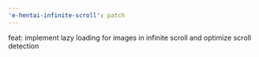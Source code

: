 ```yaml
---
'e-hentai-infinite-scroll': patch
---
```


feat: implement lazy loading for images in infinite scroll and optimize scroll detection
